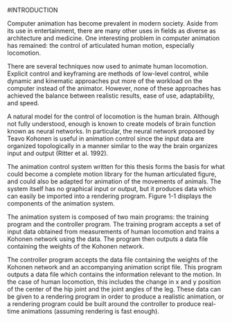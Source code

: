 #INTRODUCTION

Computer animation has become prevalent in modern society.  Aside from its use in entertainment, there are many other uses in fields as diverse as architecture and medicine. One interesting problem in computer animation has remained: the control of articulated human motion, especially locomotion.

There are several techniques now used to animate human locomotion.  Explicit control and keyframing are methods of low-level control, while dynamic and kinematic approaches put more of the workload on the computer instead of the animator. However, none of these approaches has achieved the balance between realistic results, ease of use, adaptability, and speed.

A natural model for the control of locomotion is the human brain.  Although not fully understood, enough is known to create models of brain function known as neural networks.  In particular, the neural network proposed by Teavo Kohonen is useful in animation control since the input data are organized topologically in a manner similar to the way the brain organizes input and output (Ritter et al. 1992).

The animation control system written for this thesis forms the basis for what could become a complete motion library for the human articulated figure, and could also be adapted for animation of the movements of animals.  The system itself has no graphical input or output, but it produces data which can easily be imported into a rendering program.  Figure 1-1 displays the components of the animation system.

The animation system is composed of two main programs: the training program and the controller program.  The training program accepts a set of input data obtained from measurements of human locomotion and trains a Kohonen network using the data. The program then outputs a data file containing the weights of the Kohonen network.

The controller program accepts the data file containing the weights of the Kohonen network and an accompanying animation script file.  This program outputs a data file which contains the information relevant to the motion.  In the case of human locomotion, this includes the change in x and y position of the center of the hip joint and the joint angles of the leg.  These data can be given to a rendering program in order to produce a realistic animation, or a rendering program could be built around the controller to produce real-time animations (assuming rendering is fast enough).
